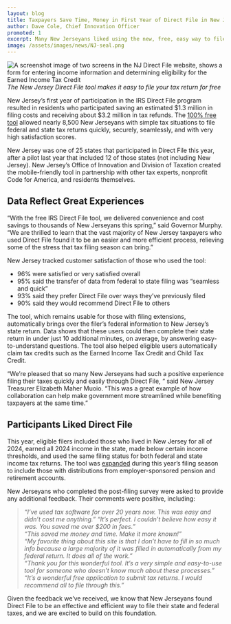 ```yaml
---
layout: blog
title: Taxpayers Save Time, Money in First Year of Direct File in New Jersey
author: Dave Cole, Chief Innovation Officer
promoted: 1
excerpt: Many New Jerseyans liked using the new, free, easy way to file their taxes directly with government. The 8,500 participants this year saved roughly $1.3 million in filing fees and received over $3 million in refunds.
image: /assets/images/news/NJ-seal.png
---
```


![A screenshot image of two screens in the NJ Direct File website, shows a form for entering income information and determining eligibility for the Earned Income Tax Credit](/assests/images/news/nj-direct-file.png)
_The New Jersey Direct File tool makes it easy to file your tax return for free_

New Jersey’s first year of participation in the IRS Direct File program resulted in residents who participated saving an estimated $1.3 million in filing costs and receiving about $3.2 million in tax refunds. The [100% free tool](http://directfile.nj.gov) allowed nearly 8,500 New Jerseyans with simple tax situations to file federal and state tax returns quickly, securely, seamlessly, and with very high satisfaction scores.

New Jersey was one of 25 states that participated in Direct File this year, after a pilot last year that included 12 of those states (not including New Jersey). New Jersey’s Office of Innovation and Division of Taxation created the mobile-friendly tool in partnership with other tax experts, nonprofit Code for America, and residents themselves. 

## Data Reflect Great Experiences

“With the free IRS Direct File tool, we delivered convenience and cost savings to thousands of New Jerseyans this spring,” said Governor Murphy. “We are thrilled to learn that the vast majority of New Jersey taxpayers who used Direct File found it to be an easier and more efficient process, relieving some of the stress that tax filing season can bring.”

New Jersey tracked customer satisfaction of those who used the tool:

* 96% were satisfied or very satisfied overall  
* 95% said the transfer of data from federal to state filing was “seamless and quick”  
* 93% said they prefer Direct File over ways they’ve previously filed  
* 90% said they would recommend Direct File to others

The tool, which remains usable for those with filing extensions, automatically brings over the filer’s federal information to New Jersey’s state return. Data shows that these users could then complete their state return in under just 10 additional minutes, on average, by answering easy-to-understand questions. The tool also helped eligible users automatically claim tax credits such as the Earned Income Tax Credit and Child Tax Credit.

“We’re pleased that so many New Jerseyans had such a positive experience filing their taxes quickly and easily through Direct File, “ said New Jersey Treasurer Elizabeth Maher Muoio. “This was a great example of how collaboration can help make government more streamlined while benefiting taxpayers at the same time.”

## Participants Liked Direct File

This year, eligible filers included those who lived in New Jersey for all of 2024, earned all 2024 income in the state, made below certain income thresholds, and used the same filing status for both federal and state income tax returns. The tool was [expanded](https://www.nj.gov/governor/news/news/562025/approved/20250311a.shtml) during this year’s filing season to include those with distributions from employer-sponsored pension and retirement accounts.

New Jerseyans who completed the post-filing survey were asked to provide any additional feedback. Their comments were positive, including:  
>*“I’ve used tax software for over 20 years now. This was easy and didn’t cost me anything.”*
>*“It’s perfect. I couldn’t believe how easy it was. You saved me over $200 in fees.”*  
>*“This saved me money and time. Make it more known\!”*  
>*“My favorite thing about this site is that I don’t have to fill in so much info because a large majority of it was filled in automatically from my federal return. It does all of the work.”*  
>*“Thank you for this wonderful tool. It’s a very simple and easy-to-use tool for someone who doesn’t know much about these processes.”*  
>*“It’s a wonderful free application to submit tax returns. I would recommend all to file through this.”*

Given the feedback we’ve received, we know that New Jerseyans found Direct File to be an effective and efficient way to file their state and federal taxes, and we are excited to build on this foundation.
